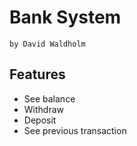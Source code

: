 # Bank System  
	by David Waldholm  
  
  
  
    
## Features 
* See balance
* Withdraw
* Deposit
* See previous transaction 
